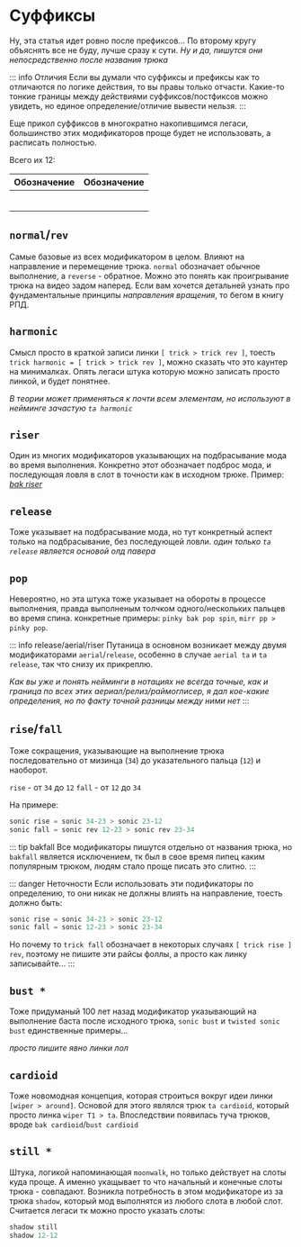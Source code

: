 <script setup>
import ColorText from '/.vitepress/theme/components/ColorText.vue';

</script>
# Суффиксы

Ну, эта статья идет ровно после префиксов... По второму кругу объяснять все не буду, лучше сразу к сути. *Ну и да, пишутся они непосредственно после названия трюка*

::: info Отличия
Если вы думали что суффиксы и префиксы как то отличаются по логике действия, то вы правы только отчасти. Какие-то тонкие границы между действиями суффиксов/постфиксов можно увидеть, но единое определение/отличие вывести нельзя.
:::

Еще прикол суффиксов в многократно накопившимся легаси, большинство этих модификаторов проще будет не использовать, а расписать полностью.

Всего их 12:

| Обозначение | Обозначение|
| - | - |
| <ColorText text="normal" color="#88e19d"/> | <ColorText text="rise" color="#88e19d"/> |
| <ColorText text="reverse" color="#88e19d"/> | <ColorText text="fall" color="#88e19d"/> |
| <ColorText text="harmonic" color="#e4e268"/> |<ColorText text="bust *" color="#88e19d"/> |
| <ColorText text="riser" color="#e4e268"/> | <ColorText text="cardioid" color="#e4e268"/> |
| <ColorText text="release" color="#88e19d"/> | <ColorText text="still *" color="#e46868"/> |
| <ColorText text="pop" color="#e4e268"/> | |

## `normal`/`rev`

Самые базовые из всех модификатором в целом. Влияют на направление и перемещение трюка. `normal` обозначает обычное выполнение, а `reverse` - обратное. Можно это понять как проигрывание трюка на видео задом наперед. Если вам хочется детальней узнать про фундаментальные принципы *направления вращения*, то бегом в книгу РПД.

## `harmonic`

Смысл просто в краткой записи линки `[ trick > trick rev ]`, тоесть `trick harmonic = [ trick > trick rev ]`, можно сказать что это каунтер на минималках. Опять легаси штука которую можно записать просто линкой, и будет понятнее.

*В теории может применяться к почти всем элементам, но используют в нейминге зачастую `ta harmonic`*

## `riser`

Один из многих модификаторов указывающих на подбрасывание мода во время выполнения. Конкретно этот обозначает подброс мода, и последующая ловля в слот в точности как в исходном трюке. Пример: [*bak riser*](https://www.youtube.com/watch?v=wUC_P7rKbCQ)

## `release`

Тоже указывает на подбрасывание мода, но тут конкретный аспект только на подбрасывание, без последующей ловли. *один только `ta release` является основой олд павера*

## `pop`

Невероятно, но эта штука тоже указывает на обороты в процессе выполнения, правда выполненым толчком одного/нескольких пальцев во время спина. конкретные примеры: `pinky bak pop spin`, `mirr pp > pinky pop`.

::: info release/aerial/riser
Путаница в основном возникает между двумя модификаторами `aerial`/`release`, особенно в случае `aerial ta` и `ta release`, так что снизу их прикреплю.

*Как вы уже и  понять нейминги в нотациях не всегда точные, как и граница по всех этих аериал/релиз/раймоглисер, я дал кое-какие определения, но по факту точной разницы между ними нет*
:::

## `rise`/`fall`

Тоже сокращения, указывающие на выполнение трюка последовательно от мизинца (`34`) до указательного пальца (`12`) и наоборот.

`rise` - от `34` до `12`
`fall` - от `12` до `34`

На примере:
```js
sonic rise = sonic 34-23 > sonic 23-12
sonic fall = sonic rev 12-23 > sonic rev 23-34
```

::: tip bakfall
Все модификаторы пишутся отдельно от названия трюка, но `bakfall` является исключением, тк был в свое время пипец каким популярным трюком, людям стало проще писать это слитно.
:::

::: danger Неточности
Если использовать эти подификаторы по определению, то они никак не должны влиять на направление, тоесть должно быть:

```js
sonic rise = sonic 34-23 > sonic 23-12
sonic fall = sonic 12-23 > sonic 23-34
```

Но почему то `trick fall` обозначает в некоторых случаях `[ trick rise ] rev`, поэтому не пишите эти райсы фоллы, а просто как линку записывайте...
:::

## `bust *`

Тоже придуманый 100 лет назад модификатор указывающий на выполнение баста после исходного трюка, `sonic bust` и `twisted sonic bust` единственные примеры... 

*просто пишите явно линки лол*

## `cardioid`

Тоже новомодная концепция, которая строиться вокруг идеи линки `[wiper > around]`. Основой для этого являлся трюк `ta cardioid`, который просто линка `wiper T1 > ta`. Впоследствии появилась туча трюков, вроде `bak cardioid`/`bust cardioid`

## `still *`

Штука, логикой напоминающая `moonwalk`, но только действует на слоты куда проще. А именно укащывает то что начальный и конечные слоты трюка - совпадают. Возникла потребность в этом модификаторе из за трюка `shadow`, который мод выполнятся из любого слота в любой слот. Считается легаси тк можно просто указать слоты:

```js
shadow still
shadow 12-12
```